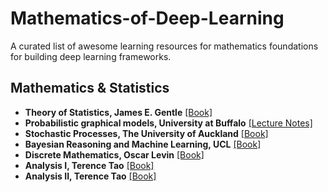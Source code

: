 # Mathematics-of-Deep-Learning
A curated list of awesome learning resources for mathematics foundations for building deep learning frameworks.

## Mathematics & Statistics

- **Theory of Statistics, James E. Gentle** [[Book]](https://github.com/zixi-liu/Mathematics-of-Deep-Learning/blob/main/Mathematics/Theory%20of%20Statistics.pdf)
- **Probabilistic graphical models, University at Buffalo** [[Lecture Notes]](https://cedar.buffalo.edu/~srihari/CSE674/) 
- **Stochastic Processes, The University of Auckland** [[Book]](https://www.stat.auckland.ac.nz/~fewster/325/notes/325book.pdf)
- **Bayesian Reasoning and Machine Learning, UCL** [[Book]](http://web4.cs.ucl.ac.uk/staff/D.Barber/textbook/090310.pdf)
- **Discrete Mathematics, Oscar Levin** [[Book]](http://discrete.openmathbooks.org/pdfs/dmoi-tablet.pdf)
- **Analysis I, Terence Tao** [[Book]](https://github.com/zixi-liu/Mathematics-of-Deep-Learning/blob/main/Mathematics/Analysis%20I%20Terence%20Tao.pdf)
- **Analysis II, Terence Tao** [[Book]](https://github.com/zixi-liu/Mathematics-of-Deep-Learning/blob/main/Mathematics/Analysis%20II%20Terence%20Tao.pdf)

